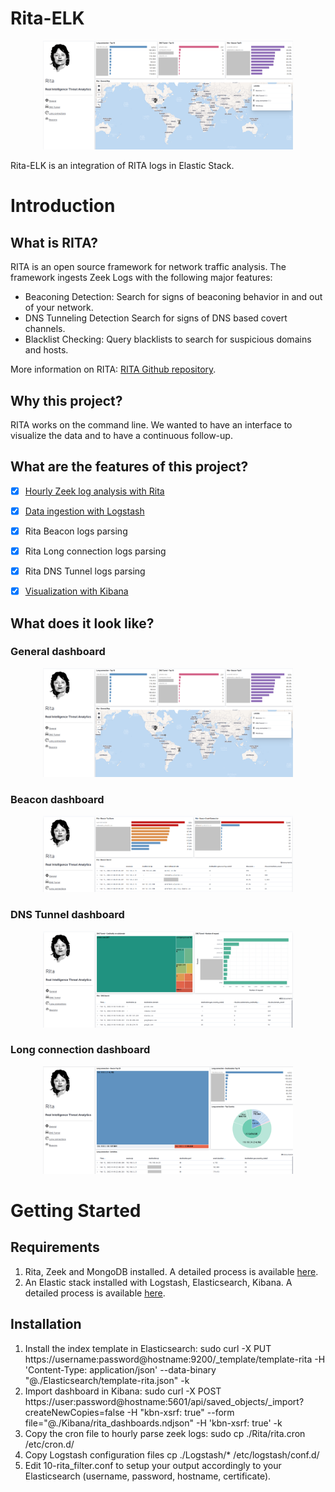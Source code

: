 # Rita-ELK

<p align="center"><img src="https://github.com/Soluss-CH/Rita-ELK/blob/main/Screenshot/Rita-Screen-General.png" width="400px"></p>

Rita-ELK is an integration of RITA logs in Elastic Stack.

Introduction
===============

What is RITA?
-------------

RITA is an open source framework for network traffic analysis.
The framework ingests Zeek Logs with the following major features:
- Beaconing Detection: Search for signs of beaconing behavior in and out of your network.
- DNS Tunneling Detection Search for signs of DNS based covert channels.
- Blacklist Checking: Query blacklists to search for suspicious domains and hosts.

More information on RITA: <a href="https://github.com/activecm/rita">RITA Github repository</a>.


Why this project?
-------------

RITA works on the command line. We wanted to have an interface to visualize the data and to have a continuous follow-up.


What are the features of this project?
-------------

- [X] [Hourly Zeek log analysis with Rita](https://github.com/Soluss-CH/Rita-ELK/blob/master/Rita/rita.cron)
- [X] [Data ingestion with Logstash](https://github.com/Soluss-CH/Rita-ELK/blob/master/Logstash/)
- [X] Rita Beacon logs parsing
- [X] Rita Long connection logs parsing
- [X] Rita DNS Tunnel logs parsing
- [X] [Visualization with Kibana](https://github.com/Soluss-CH/Rita-ELK/blob/master/Kibana/rita_dashboards.ndjson)




What does it look like?
-------------

### General dashboard
<p align="center"><img src="https://github.com/Soluss-CH/Rita-ELK/blob/main/Screenshot/Rita-Screen-General.png" width="400px"></p>


### Beacon dashboard
<p align="center"><img src="https://github.com/Soluss-CH/Rita-ELK/blob/main/Screenshot/Rita-Screen-Beacon.png" width="400px"></p>


### DNS Tunnel dashboard
<p align="center"><img src="https://github.com/Soluss-CH/Rita-ELK/blob/main/Screenshot/Rita-Screen-DNS.png" width="400px"></p>


### Long connection dashboard
<p align="center"><img src="https://github.com/Soluss-CH/Rita-ELK/blob/main/Screenshot/Rita-Screen-Long.png" width="400px"></p>



Getting Started
===============
Requirements
-------------
1) Rita, Zeek and MongoDB installed. A detailed process is available <a href="https://github.com/activecm/rita/blob/master/docs/Manual%20Installation.md">here</a>.
2) An Elastic stack installed with Logstash, Elasticsearch, Kibana. A detailed process is available <a href="https://www.elastic.co/guide/index.html">here</a>.


Installation
-------------

1) Install the index template in Elasticsearch: sudo curl -X PUT https://username:password@hostname:9200/_template/template-rita -H 'Content-Type: application/json' --data-binary "@./Elasticsearch/template-rita.json"  -k
2) Import dashboard in Kibana: sudo curl -X POST https://user:password@hostname:5601/api/saved_objects/_import?createNewCopies=false -H "kbn-xsrf: true" --form file="@./Kibana/rita_dashboards.ndjson" -H 'kbn-xsrf: true' -k
3) Copy the cron file to hourly parse zeek logs: sudo cp ./Rita/rita.cron /etc/cron.d/
4) Copy Logstash configuration files cp ./Logstash/* /etc/logstash/conf.d/
5) Edit 10-rita_filter.conf to setup your output accordingly to your Elasticsearch (username, password, hostname, certificate).
